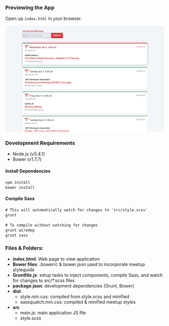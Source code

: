 ### Previewing the App
Open up `index.html` in your browser.

![A preview of the app](screenshot.png)

### Development Requirements
- Node.js (v5.4.1)
- Bower (v1.7.7)

#### Install Dependencies
```shell
npm install
bower install
```

#### Compile Sass
```shell
# This will automatically watch for changes to 'src/style.scss'
grunt

# To compile without watching for changes
grunt wiredep
grunt sass
```

### Files & Folders:
- **index.html**: Web page to view application
- **Bower files**: .bowerrc & bower.json used to incorporate meetup styleguide
- **Gruntfile.js**: setup tasks to inject components, compile Sass, and watch for changes to src/*.scss files
- **package.json**: development dependencies (Grunt, Bower)
- **dist**
  - style.min.css: compiled from style.scss and minified
  - sassquatch.min.css: compiled & minified meetup styles
- **src**
  - main.js: main application JS file
  - style.scss

